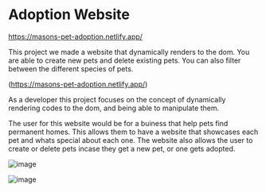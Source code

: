 # Adoption Website

https://masons-pet-adoption.netlify.app/

This project we made a website that dynamically renders to the dom. You are able to create new pets and delete existing pets. You can also filter between the different species of pets.

(https://masons-pet-adoption.netlify.app/)

As a developer this project focuses on the concept of dynamically rendering codes to the dom, and being able to manipulate them.

The user for this website would be for a buiness that help pets find permanent homes. This allows them to have a website that showcases each pet and whats special about each one. The website also allows the user to create or delete pets incase they get a new pet, or one gets adopted.

![image](https://github.com/Mason-Austin/LAB-pet-adoption/assets/122314974/e128903f-5d69-44ef-81af-be195eef9363)

![image](https://github.com/Mason-Austin/LAB-pet-adoption/assets/122314974/d1ae44ef-8778-4fa9-9c75-c069e5c4651d)
